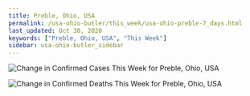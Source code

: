 ```yaml
---
title: Preble, Ohio, USA
permalink: /usa-ohio-butler/this_week/usa-ohio-preble-7_days.html
last_updated: Oct 30, 2020
keywords: ["Preble, Ohio, USA", "This Week"]
sidebar: usa-ohio-butler_sidebar
---
```


![Change in Confirmed Cases This Week for Preble, Ohio, USA](/covid_tracker/images/graphs/usa-ohio-preble-delta_confirmed-7_days_graph.png)

![Change in Confirmed Deaths This Week for Preble, Ohio, USA](/covid_tracker/images/graphs/usa-ohio-preble-delta_deaths-7_days_graph.png)
